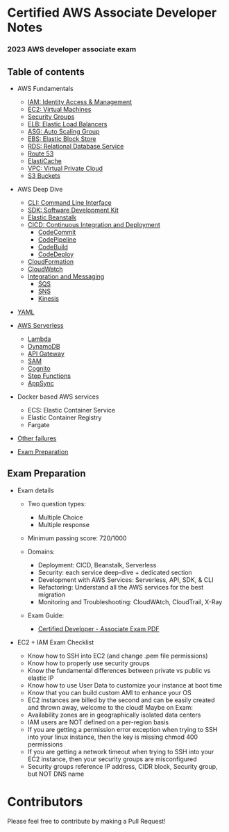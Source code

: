 # Certified AWS Associate Developer Notes

### 2023 AWS developer associate exam 

## Table of contents

- AWS Fundamentals
    - [IAM: Identity Access & Management](1-aws-fundamentals/iam.md)
    - [EC2: Virtual Machines](1-aws-fundamentals/ec2.md)
    - [Security Groups](1-aws-fundamentals/security-groups.md)
    - [ELB: Elastic Load Balancers](1-aws-fundamentals/elb.md)
    - [ASG: Auto Scaling Group](1-aws-fundamentals/asg.md)
    - [EBS: Elastic Block Store](1-aws-fundamentals/ebs.md)
    - [RDS: Relational Database Service](1-aws-fundamentals/rds.md)
    - [Route 53](1-aws-fundamentals/route53.md)
    - [ElastiCache](1-aws-fundamentals/elasticache.md)
    - [VPC: Virtual Private Cloud](1-aws-fundamentals/vpc.md)
    - [S3 Buckets](1-aws-fundamentals/s3.md)

- AWS Deep Dive
    - [CLI: Command Line Interface](2-aws-deep-dive/cli.md)
    - [SDK: Software Development Kit](2-aws-deep-dive/sdk.md)
    - [Elastic Beanstalk](2-aws-deep-dive/elastic-beanstalk.md)
    - [CICD: Continuous Integration and Deployment](2-aws-deep-dive/cicd/cicd.md)
        - [CodeCommit](2-aws-deep-dive/cicd/codecommit.md)
        - [CodePipeline](2-aws-deep-dive/cicd/codepipeline.md)
        - [CodeBuild](2-aws-deep-dive/cicd/codebuild.md)
        - [CodeDeploy](2-aws-deep-dive/cicd/codedeploy.md)
    - [CloudFormation](2-aws-deep-dive/cloudformation/cloudformation.md)
    - [CloudWatch](2-aws-deep-dive/monitoring-and-audit/cloudwatch.md)
    - [Integration and Messaging](2-aws-deep-dive/integration-and-messaging/0-intro.md)
        - [SQS](2-aws-deep-dive/integration-and-messaging/1-sqs.md)
        - [SNS](2-aws-deep-dive/integration-and-messaging/2-sns.md)
        - [Kinesis](2-aws-deep-dive/integration-and-messaging/3-kinesis.md)

- [YAML](2-aws-deep-dive/yaml.md)

- [AWS Serverless](3-aws-serverless/serverless.md)
  - [Lambda](3-aws-serverless/lambda.md)
  - [DynamoDB](3-aws-serverless/dynamodb.md)
  - [API Gateway](3-aws-serverless/apigateway.md)
  - [SAM](3-aws-serverless/sam.md)
  - [Cognito](3-aws-serverless/cognito.md)
  - [Step Functions](3-aws-serverless/stepfunctions.md)
  - [AppSync](3-aws-serverless/appsync.md)

- Docker based AWS services
  - ECS: Elastic Container Service
  - Elastic Container Registry
  - Fargate
- [Other failures](other_failures.md)

- [Exam Preparation](#exam-preparation)


## Exam Preparation

- Exam details
    - Two question types:
        - Multiple Choice
        - Multiple response
    - Minimum passing score: 720/1000
    - Domains:
        - Deployment: CICD, Beanstalk, Serverless
        - Security: each service deep-dive + dedicated section
        - Development with AWS Services: Serverless, API, SDK, & CLI
        - Refactoring: Understand all the AWS services for the best migration
        - Monitoring and Troubleshooting: CloudWAtch, CloudTrail, X-Ray

    - Exam Guide:
        - [Certified Developer - Associate Exam PDF](https://d1.awsstatic.com/training-and-certification/docs-dev-associate/AWS-Certified-Developer-Associate_Exam-Guide.pdf)

- EC2 + IAM Exam Checklist
  * Know how to SSH into EC2 (and change .pem file permissions) 
  * Know how to properly use security groups 
  * Know the fundamental differences between private vs public vs elastic IP 
  * Know how to use User Data to customize your instance at boot time 
  * Know that you can build custom AMI to enhance your OS 
  * EC2 instances are billed by the second and can be easily created and thrown away, welcome to the cloud! 
  Maybe on Exam:
  * Availability zones are in geographically isolated data centers
  * IAM users are NOT defined on a per-region basis
  * If you are getting a permission error exception when trying to SSH into your linux instance, then the key is missing chmod 400 permissions
  * If you are getting a network timeout when trying to SSH into your EC2 instance, then your security groups are misconfigured
  * Security groups reference IP address, CIDR block, Security group, but NOT DNS name

# Contributors

Please feel free to contribute by making a Pull Request!
